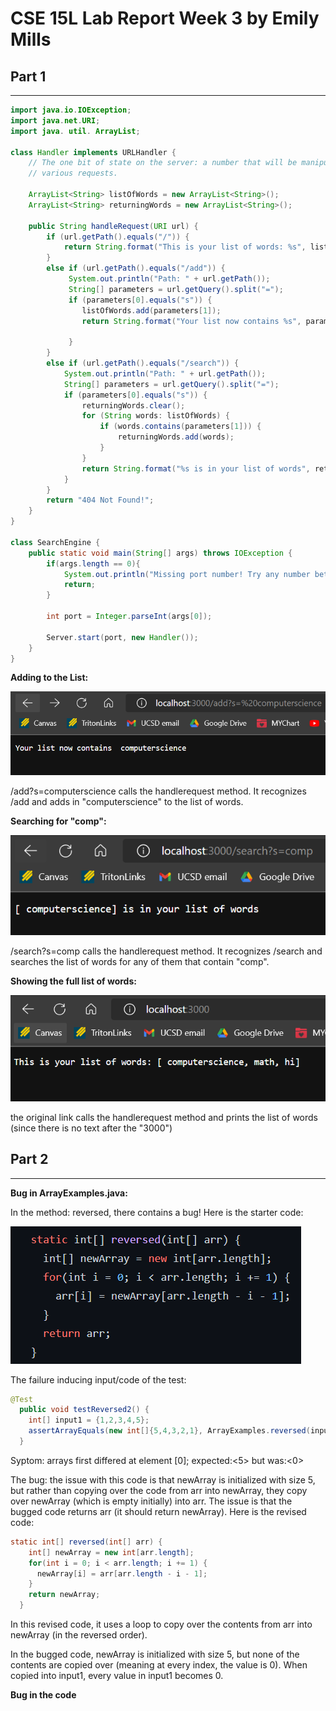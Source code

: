 # **CSE 15L Lab Report Week 3** by Emily Mills
## **Part 1**
---

```java
import java.io.IOException;
import java.net.URI;
import java. util. ArrayList;

class Handler implements URLHandler {
    // The one bit of state on the server: a number that will be manipulated by
    // various requests.

    ArrayList<String> listOfWords = new ArrayList<String>();
    ArrayList<String> returningWords = new ArrayList<String>();

    public String handleRequest(URI url) {
        if (url.getPath().equals("/")) {
            return String.format("This is your list of words: %s", listOfWords.toString());
        }
        else if (url.getPath().equals("/add")) {
             System.out.println("Path: " + url.getPath());
             String[] parameters = url.getQuery().split("=");
             if (parameters[0].equals("s")) {
                listOfWords.add(parameters[1]);
                return String.format("Your list now contains %s", parameters[1]);

             }
        }
        else if (url.getPath().equals("/search")) {
            System.out.println("Path: " + url.getPath()); 
            String[] parameters = url.getQuery().split("=");
            if (parameters[0].equals("s")) {
                returningWords.clear();
                for (String words: listOfWords) {
                    if (words.contains(parameters[1])) {
                        returningWords.add(words);
                    }
                }
                return String.format("%s is in your list of words", returningWords.toString());
            }
        }
        return "404 Not Found!";
    }
}

class SearchEngine {
    public static void main(String[] args) throws IOException {
        if(args.length == 0){
            System.out.println("Missing port number! Try any number between 1024 to 49151");
            return;
        }

        int port = Integer.parseInt(args[0]);

        Server.start(port, new Handler());
    }
}
```

**Adding to the List:**


![image](lab_3_images/SearchEngine_Adding.png)


/add?s=computerscience calls the handlerequest method. It recognizes /add and adds in "computerscience" to the list of words. 


**Searching for "comp":**


![image](lab_3_images/search_comp.png)


/search?s=comp calls the handlerequest method. It recognizes /search and searches the list of words for any of them that contain "comp".


**Showing the full list of words:**


![image](lab_3_images/full_list.png)


the original link calls the handlerequest method and prints the list of words (since there is no text after the "3000")

## **Part 2**
---
**Bug in ArrayExamples.java:**

In the method: reversed, there contains a bug! 
Here is the starter code:


![image](lab_3_images/bugged_code_reversed.png)


The failure inducing input/code of the test:

```java
@Test
  public void testReversed2() {
    int[] input1 = {1,2,3,4,5};
    assertArrayEquals(new int[]{5,4,3,2,1}, ArrayExamples.reversed(input1));
  }
```
Syptom: arrays first differed at element [0]; expected:<5> but was:<0>

The bug: the issue with this code is that newArray is initialized with size 5, but rather than copying over the code from arr into newArray, they copy over newArray (which is empty initially) into arr. The issue is that the bugged code returns arr (it should return newArray).
Here is the revised code:
```java 
static int[] reversed(int[] arr) {
    int[] newArray = new int[arr.length];
    for(int i = 0; i < arr.length; i += 1) {
      newArray[i] = arr[arr.length - i - 1];
    }
    return newArray;
  }
```
In this revised code, it uses a loop to copy over the contents from arr into newArray (in the reversed order). 

In the bugged code, newArray is initialized with size 5, but none of the contents are copied over (meaning at every index, the value is 0). When copied into input1, every value in input1 becomes 0. 

**Bug in the code**






